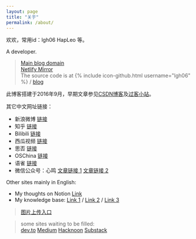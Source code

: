```yaml
---
layout: page
title: "关于"
permalink: /about/
---
```


欢欢，常用id：lgh06 HapLeo 等。  

A developer.  
> [Main blog domain](https://blog.hapleo.com/)  
> [Netlify Mirror](https://hapleo.netlify.app/)  
The source code is at 
{% include icon-github.html username="lgh06" %} /
[blog](https://github.com/lgh06/blog)  

此博客搭建于2016年9月，早期文章参见[CSDN博客](http://blog.csdn.net/lgh06/)及[过客小站](http://passby.me)。  


其它中文网址链接：  
- 新浪微博 [链接](https://weibo.com/u/73436303)   
- 知乎 [链接](https://www.zhihu.com/people/passby)  
- Bilibili [链接](https://space.bilibili.com/37115654)  
- 西瓜视频 [链接](https://www.ixigua.com/home/85874831129)  
- 思否 [链接](https://segmentfault.com/u/if)  
- OSChina [链接](https://my.oschina.net/nooser)  
- 语雀 [链接](https://www.yuque.com/lgh06)  
- 微信公众号：心鸣  [文章链接 1](https://mp.weixin.qq.com/mp/appmsgalbum?action=getalbum&__biz=MzI4NDM0ODQ2NQ==&scene=1&album_id=1589411201309032449&count=3#wechat_redirect)  [文章链接 2](https://mp.weixin.qq.com/s/JJle3C6zIZPj6w4GSzROnA)

Other sites mainly in English:  
- My thoughts on Notion [Link](https://daniel-gehuan-liu.notion.site/Daniel-Gehuan-Liu-s-thoughts-4cbccba1880044aea740def4294dab65)   
- My knowledge base: [Link 1](https://kb.hapleo.com/) /  [Link 2](https://daniel-kb.pages.dev/)  / [Link 3](https://kb-1251786267.file.myqcloud.com/index.html)




> [图片上传入口](https://signin.aliyun.com/1172842783134088/login.htm)  

> some sites waiting to be filled:  
[dev.to](https://dev.to/lgh06)  [Medium](https://medium.com/@lgh06) 
[Hacknoon](https://hackernoon.com/u/lgh06) [Substack](https://lgh06.substack.com/)
